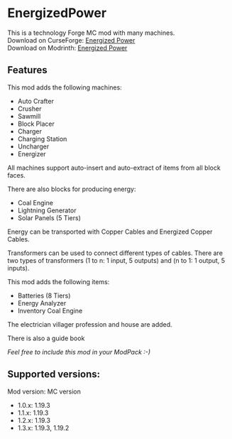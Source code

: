 # EnergizedPower
This is a technology Forge MC mod with many machines.<br>
Download on CurseForge: [Energized Power](https://www.curseforge.com/minecraft/mc-mods/energized-power)<br>
Download on Modrinth: [Energized Power](https://modrinth.com/mod/energized-power)

## Features
This mod adds the following machines:
- Auto Crafter
- Crusher
- Sawmill
- Block Placer
- Charger
- Charging Station
- Uncharger
- Energizer

All machines support auto-insert and auto-extract of items from all block faces.

There are also blocks for producing energy:
- Coal Engine
- Lightning Generator
- Solar Panels (5 Tiers)

Energy can be transported with Copper Cables and Energized Copper Cables.

Transformers can be used to connect different types of cables.
There are two types of transformers (1 to n: 1 input, 5 outputs) and (n to 1: 1 output, 5 inputs).

This mod adds the following items:
- Batteries (8 Tiers)
- Energy Analyzer
- Inventory Coal Engine

The electrician villager profession and house are added.

There is also a guide book

*Feel free to include this mod in your ModPack :-)*

## Supported versions:
Mod version: MC version
- 1.0.x: 1.19.3
- 1.1.x: 1.19.3
- 1.2.x: 1.19.3
- 1.3.x: 1.19.3, 1.19.2
